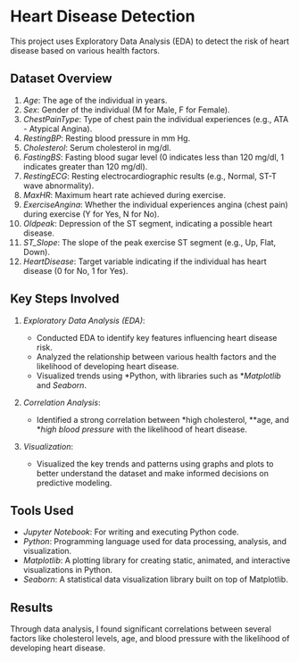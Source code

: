 # Heart Disease Detection

This project uses Exploratory Data Analysis (EDA) to detect the risk of heart disease based on various health factors.

## Dataset Overview

1. *Age*: The age of the individual in years.
2. *Sex*: Gender of the individual (M for Male, F for Female).
3. *ChestPainType*: Type of chest pain the individual experiences (e.g., ATA - Atypical Angina).
4. *RestingBP*: Resting blood pressure in mm Hg.
5. *Cholesterol*: Serum cholesterol in mg/dl.
6. *FastingBS*: Fasting blood sugar level (0 indicates less than 120 mg/dl, 1 indicates greater than 120 mg/dl).
7. *RestingECG*: Resting electrocardiographic results (e.g., Normal, ST-T wave abnormality).
8. *MaxHR*: Maximum heart rate achieved during exercise.
9. *ExerciseAngina*: Whether the individual experiences angina (chest pain) during exercise (Y for Yes, N for No).
10. *Oldpeak*: Depression of the ST segment, indicating a possible heart disease.
11. *ST_Slope*: The slope of the peak exercise ST segment (e.g., Up, Flat, Down).
12. *HeartDisease*: Target variable indicating if the individual has heart disease (0 for No, 1 for Yes).

## Key Steps Involved

1. *Exploratory Data Analysis (EDA)*: 
   - Conducted EDA to identify key features influencing heart disease risk.
   - Analyzed the relationship between various health factors and the likelihood of developing heart disease.
   - Visualized trends using *Python, with libraries such as **Matplotlib* and *Seaborn*.

2. *Correlation Analysis*: 
   - Identified a strong correlation between *high cholesterol, **age, and **high blood pressure* with the likelihood of heart disease.

3. *Visualization*: 
   - Visualized the key trends and patterns using graphs and plots to better understand the dataset and make informed decisions on predictive modeling.

## Tools Used

- *Jupyter Notebook*: For writing and executing Python code.
- *Python*: Programming language used for data processing, analysis, and visualization.
- *Matplotlib*: A plotting library for creating static, animated, and interactive visualizations in Python.
- *Seaborn*: A statistical data visualization library built on top of Matplotlib.

## Results

Through data analysis, I found significant correlations between several factors like cholesterol levels, age, and blood pressure with the likelihood of developing heart disease.

